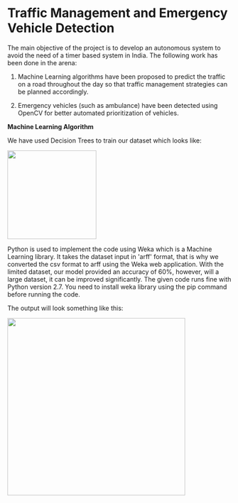 # Traffic Management and Emergency Vehicle Detection

The main objective of the project is to develop an autonomous system to avoid the need of a timer based system in India. The following work has been done in the arena:
1. Machine Learning algorithms have been proposed to predict the traffic on a road throughout the day so that traffic management strategies can be planned accordingly.

2. Emergency vehicles (such as ambulance) have been detected using OpenCV for better automated prioritization of vehicles.

**Machine Learning Algorithm**

We have used Decision Trees to train our dataset which looks like:

<img src = "https://github.com/isha-git/Traffic-Management-and-Emergency-Vehicle-Detection/blob/master/images/TrafficDataset.PNG" width=200>

Python is used to implement the code using Weka which is a Machine Learning library. It takes the dataset input in 'arff' format, that is why we converted the csv format to arff using the Weka web application. With the limited dataset, our model provided an accuracy of 60%, however, will a large dataset, it can be improved significantly. The given code runs fine with Python version 2.7. You need to install weka library using the pip command before running the code.

The output will look something like this:

<img src = "https://github.com/isha-git/Traffic-Management-and-Emergency-Vehicle-Detection/blob/master/images/TrafficPredicted.PNG" width=400>


<!-- # Traffic Prediction
Decision trees are trained on the dataset provided by the counters. Our current model has been trained on a data of 1 year. Since, data has been collected every 3 hours, that leads to a total entries of 2920. Training a machine on large amount of data results in better outcome. Our current model provides an accuracy of 60 percent. However, with the passage of time, as more data is collected, accuracy will exponentially increase.
The general form of a decision tree is illustrated below:!>
